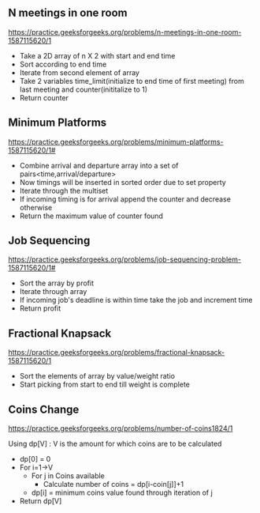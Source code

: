 ## N meetings in one room
https://practice.geeksforgeeks.org/problems/n-meetings-in-one-room-1587115620/1

* Take a 2D array of n X 2 with start and end time
* Sort according to end time
* Iterate from second element of array
* Take 2 variables time_limit(initialize to end time of first meeting) from last meeting and counter(inititalize to 1)
* Return counter

## Minimum Platforms
https://practice.geeksforgeeks.org/problems/minimum-platforms-1587115620/1#

* Combine arrival and departure array into a set of pairs<time,arrival/departure>
* Now timings will be inserted in sorted order due to set property
* Iterate through the multiset
* If incoming timing is for arrival append the counter and decrease otherwise
* Return the maximum value of counter found

## Job Sequencing
https://practice.geeksforgeeks.org/problems/job-sequencing-problem-1587115620/1#

* Sort the array by profit
* Iterate through array
* If incoming job's deadline is within time take the job and increment time
* Return profit

## Fractional Knapsack
https://practice.geeksforgeeks.org/problems/fractional-knapsack-1587115620/1

* Sort the elements of array by value/weight ratio
* Start picking from start to end till weight is complete

## Coins Change
https://practice.geeksforgeeks.org/problems/number-of-coins1824/1

Using dp[V] : V is the amount for which coins are to be calculated
* dp[0] = 0
* For i=1->V
  * For j in Coins available
    * Calculate number of coins = dp[i-coin[j]]+1
  * dp[i] = minimum coins value found through iteration of j
* Return dp[V]

